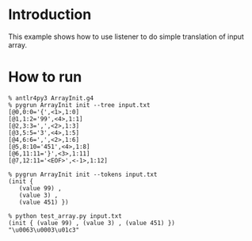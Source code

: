 # Introduction
This example shows how to use listener to do simple translation of input array.

# How to run
```
% antlr4py3 ArrayInit.g4
% pygrun ArrayInit init --tree input.txt
[@0,0:0='{',<1>,1:0]
[@1,1:2='99',<4>,1:1]
[@2,3:3=',',<2>,1:3]
[@3,5:5='3',<4>,1:5]
[@4,6:6=',',<2>,1:6]
[@5,8:10='451',<4>,1:8]
[@6,11:11='}',<3>,1:11]
[@7,12:11='<EOF>',<-1>,1:12]

% pygrun ArrayInit init --tokens input.txt
(init {
   (value 99) ,
   (value 3) ,
   (value 451) })

% python test_array.py input.txt
(init { (value 99) , (value 3) , (value 451) })
"\u0063\u0003\u01c3"

```